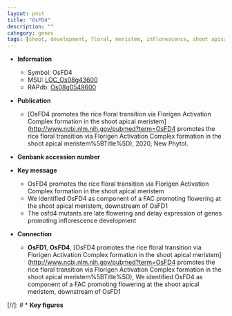 ```yaml
---
layout: post
title: "OsFD4"
description: ""
category: genes
tags: [shoot, development, floral, meristem, inflorescence, shoot apical meristem, flowering]
---
```


* **Information**  
    + Symbol: OsFD4  
    + MSU: [LOC_Os08g43600](http://rice.uga.edu/cgi-bin/ORF_infopage.cgi?orf=LOC_Os08g43600)  
    + RAPdb: [Os08g0549600](https://rapdb.dna.affrc.go.jp/locus/?name=Os08g0549600)  

* **Publication**  
    + [OsFD4 promotes the rice floral transition via Florigen Activation Complex formation in the shoot apical meristem](http://www.ncbi.nlm.nih.gov/pubmed?term=OsFD4 promotes the rice floral transition via Florigen Activation Complex formation in the shoot apical meristem%5BTitle%5D), 2020, New Phytol.

* **Genbank accession number**  

* **Key message**  
    + OsFD4 promotes the rice floral transition via Florigen Activation Complex formation in the shoot apical meristem
    + We identified OsFD4 as component of a FAC promoting flowering at the shoot apical meristem, downstream of OsFD1
    + The osfd4 mutants are late flowering and delay expression of genes promoting inflorescence development

* **Connection**  
    + __OsFD1__, __OsFD4__, [OsFD4 promotes the rice floral transition via Florigen Activation Complex formation in the shoot apical meristem](http://www.ncbi.nlm.nih.gov/pubmed?term=OsFD4 promotes the rice floral transition via Florigen Activation Complex formation in the shoot apical meristem%5BTitle%5D),  We identified OsFD4 as component of a FAC promoting flowering at the shoot apical meristem, downstream of OsFD1

[//]: # * **Key figures**  


